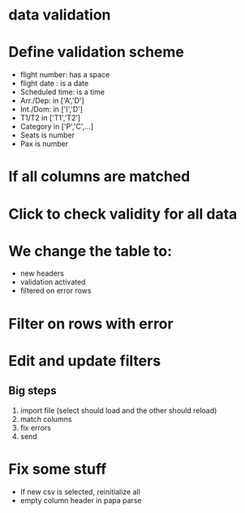 # data validation

# Define validation scheme
- flight number: has a space
- flight date : is a date
- Scheduled time: is a time
- Arr./Dep: in ['A','D']
- Int./Dom: in ['I','D']
- T1/T2 in ['T1','T2']
- Category in ['P','C',...]
- Seats is number
- Pax is number

# If all columns are matched


# Click to check validity for all data
# We change the table to:
- new headers
- validation activated
- filtered on error rows

# Filter on rows with error
# Edit and update filters


## Big steps
1. import file (select should load and the other should reload)
2. match columns
3. fix errors
4. send


# Fix some stuff
- If new csv is selected, reinitialize all
- empty column header in papa parse
